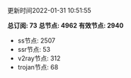 更新时间2022-01-31 10:51:55

**总订阅: 73**
**总节点: 4962**
**有效节点: 2940**
- ss节点: 2507
- ssr节点: 53
- v2ray节点: 312
- trojan节点: 68
